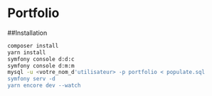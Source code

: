 # Portfolio

##Installation

```bash
composer install
yarn install
symfony console d:d:c
symfony console d:m:m
mysql -u <votre_nom_d'utilisateur> -p portfolio < populate.sql
symfony serv -d
yarn encore dev --watch
```
